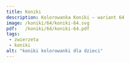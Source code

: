 ```yaml
---
title: Koniki
description: Kolorowanka Koniki – wariant 64
image: /koniki/64/koniki-64.svg
pdf:   /koniki/64/koniki-64.pdf
tags:
 - zwierzeta
 - koniki
alt: "koniki kolorowanki dla dzieci"
---
```


